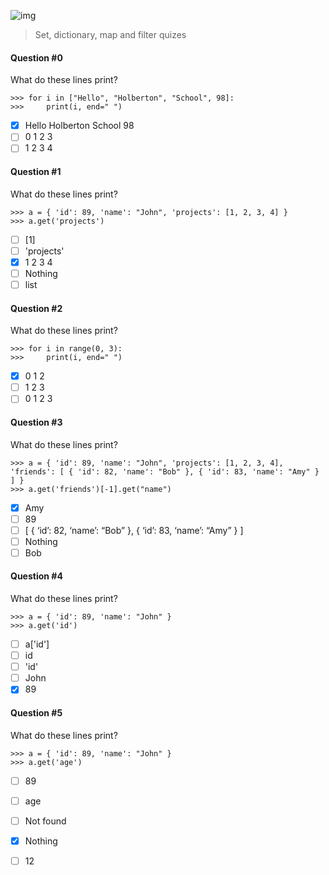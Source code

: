 ![img](https://assets.imaginablefutures.com/media/images/ALX_Logo.max-200x150.png)
>  Set, dictionary, map and filter quizes 

#### Question #0
What do these lines print?
```
>>> for i in ["Hello", "Holberton", "School", 98]:
>>>     print(i, end=" ")
```
* [X] Hello Holberton School 98
* [ ] 0 1 2 3
* [ ] 1 2 3 4 

#### Question #1
What do these lines print?
```
>>> a = { 'id': 89, 'name': "John", 'projects': [1, 2, 3, 4] }
>>> a.get('projects')
```
* [ ] [1]
* [ ] 'projects'
* [X] 1 2 3 4 
* [ ] Nothing
* [ ] list

#### Question #2
What do these lines print?
```
>>> for i in range(0, 3):
>>>     print(i, end=" ")
```
* [X] 0 1 2 
* [ ] 1 2 3 
* [ ] 0 1 2 3

#### Question #3
What do these lines print?
```
>>> a = { 'id': 89, 'name': "John", 'projects': [1, 2, 3, 4], 'friends': [ { 'id': 82, 'name': "Bob" }, { 'id': 83, 'name': "Amy" } ] }
>>> a.get('friends')[-1].get("name")
```
* [X] Amy
* [ ] 89
* [ ] [ { ‘id’: 82, ‘name’: “Bob” }, { ‘id’: 83, ‘name’: “Amy” } ]
* [ ] Nothing
* [ ] Bob

#### Question #4
What do these lines print?
```
>>> a = { 'id': 89, 'name': "John" }
>>> a.get('id')
```
* [ ] a['id']
* [ ] id
* [ ] 'id'
* [ ] John
* [X] 89

#### Question #5
What do these lines print?
```
>>> a = { 'id': 89, 'name': "John" }
>>> a.get('age')
```
* [ ] 89
* [ ] age
* [ ] Not found
* [X] Nothing
* [ ] 12

